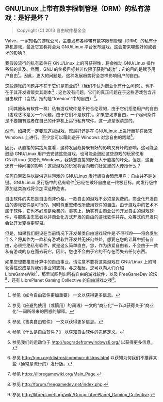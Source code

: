 ## GNU/Linux 上带有数字限制管理（DRM）的私有游戏：是好是坏？

> Copyright (C) 2013 自由软件基金会

Valve，一家知名的游戏公司，主要发布各种带有数字限制管理（DRM）的私有计算机游戏，最近它宣称将会为 GNU/Linux 平台发布游戏。这会带来哪些好的或者坏的影响？

我假设流行的私有软件在 GNU/Linux 上的可获得性，将会推动 GNU/Linux 操作系统的普及。然而，GNU 的终极目标并非仅限于获得“成功”；它的目的是赋予用户自由[^1]。因此，更大的问题是，这种发展趋势将会怎样影响用户的自由。

这些游戏的问题并不在于它们是商业的[^2]（我们不认为商业化有什么问题）。也不在于其开发者贩卖其副本[^3]；这也没有问题。它们的真正问题在于这些游戏包含非自由软件（当然，指的是“freedom”中的自由）[^4]。

（同其他私有软件一样）私有游戏软件是不符合伦理的，由于它们拒绝用户的自由（游戏艺术是另一个问题，由于它们不是软件）。如果您渴求自由，一个起码条件是不要拥有或者在自己的计算机上运行私有软件。这一点是很清楚的。

然而，如果您一定要玩这些游戏，您最好还是在 GNU/Linux 上进行而非在微软 Windows 上进行。至少您可以藉此避开 Windows 对您自由的践踏[^5]。

因此，从直接的实践角度看，这种发展趋势既有好的影响又有坏的影响。这可能会鼓励 GNU/Linux 用户去安装这些游戏，也可能会鼓励这些游戏的玩家使用 GNU/Linux 来取代 Windows。我猜想直接的好处大于直接的坏处。但是，这里还有一种间接的影响：这些游戏的玩家将会向我们社区里的人传授什么？

任何自带软件以提供这些游戏的 GNU/Linux 发行版将会暗示用户：自由并不是关键。GNU/Linux 发行版中的私有软件[^6]已经在破坏自由这一终极目标。向发行版中添加这类游戏将会加深这种危害。

自由软件的实质是自由而非价格。一款自由的游戏不必须是免费的。商业化开发自由的游戏软件是可行的，同时尊重您修改所使用软件的自由。由于游戏中的艺术不属于软件，它也不必须是免费的。事实上，确实有由商业公司开发自由的游戏软件，与那些由志愿者以非商业化方式开发的自由的游戏软件并存。众筹式的开发只会让开发变得更容易。

但是，如果我们假设在当前情况下开发某类自由游戏软件是*不可行的*——将会发生什么？将其作为一款私有游戏软件开发并无任何益处。想要在您的计算中拥有自由，必须拒绝私有软件，就是这么简单直白。您，作为热爱自由者，不会由于一款私有游戏的存在而去玩它，因此，您也不会由于它的不存在而失去任何东西。

如果您想要推进计算中的自由事业，请注意不要将这类游戏在 GNU/Linux 上的可获得性说成是对我们事业的支持。与之相反，您可以向人们介绍 LibreGameWiki[^7]，那里试图列出所有自由的游戏软件，以及 FreeGameDev 论坛[^8]，还有 LibrePlanet Gaming Collective 的自由游戏之夜[^9]。

 [^1]: 参见《如今自由软件更加重要》 一文以获得更多信息。

 [^2]: 参见《应避免使用（或慎用）的词语》一文的“商业化”一节以获得关于“商业化”一词所带来的困惑的解释。

 [^3]: 参见《售卖自由软件》 一文以获得更多信息。

 [^4]: 参见《什么是自由软件？》 以获知自由软件的完整定义。

 [^5]: 参见我们的运动位于 <http://upgradefromwindows8.org/> 以获得更多信息。

 [^6]: 参见 <http://gnu.org/distros/common-distros.html> 以获知为何我们不推荐某些（通常是流行的）发行版。

 [^7]: 参见 <https://libregamewiki.org/Main_Page>.

 [^8]: 参见 <http://forum.freegamedev.net/index.php>.

 [^9]: 参见 <http://libreplanet.org/wiki/Group:LibrePlanet_Gaming_Collective>.


